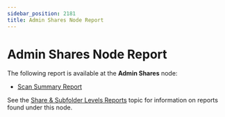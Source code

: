 ```yaml
---
sidebar_position: 2181
title: Admin Shares Node Report
---
```


# Admin Shares Node Report

The following report is available at the **Admin Shares** node:

* [Scan Summary Report](ScanSummary "Scan Summary Report")

See the [Share & Subfolder Levels Reports](../ShareSubfolder/Overview "Share & Subfolder Levels Reports") topic for information on reports found under this node.